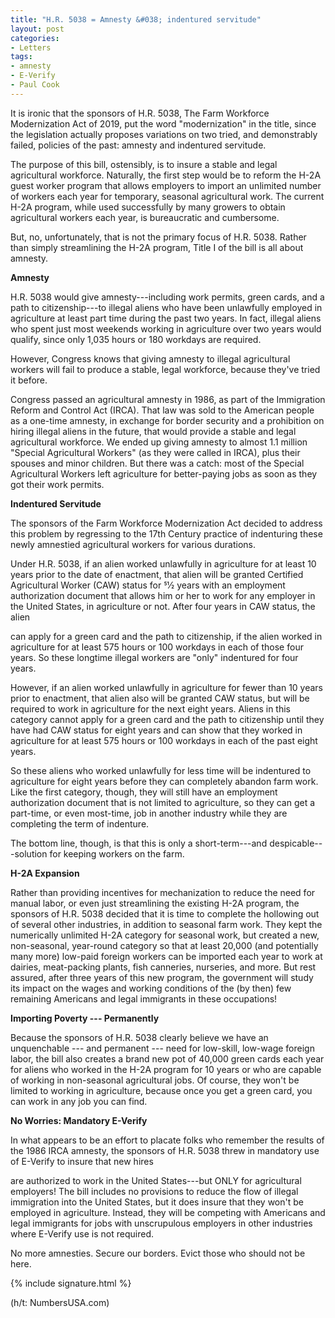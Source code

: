 ```yaml
---
title: "H.R. 5038 = Amnesty &#038; indentured servitude"
layout: post
categories:
- Letters
tags:
- amnesty
- E-Verify
- Paul Cook
---
```


It is ironic that the sponsors of H.R. 5038, The Farm Workforce Modernization Act of 2019, put the word "modernization" in the title, since the legislation actually proposes variations on two tried, and demonstrably failed, policies of the past: amnesty and indentured servitude.

The purpose of this bill, ostensibly, is to insure a stable and legal agricultural workforce. Naturally, the first step would be to reform the H-2A guest worker program that allows employers to import an unlimited number of workers each year for temporary, seasonal agricultural work. The current H-2A program, while used successfully by many growers to obtain agricultural workers each year, is bureaucratic and cumbersome.

But, no, unfortunately, that is not the primary focus of H.R. 5038. Rather than simply streamlining the H-2A program, Title I of the bill is all about amnesty.

**Amnesty**

H.R. 5038 would give amnesty---including work permits, green cards, and a path to citizenship---to illegal aliens who have been unlawfully employed in agriculture at least part time during the past two years. In fact, illegal aliens who spent just most weekends working in agriculture over two years would qualify, since only 1,035 hours or 180 workdays are required.

However, Congress knows that giving amnesty to illegal agricultural workers will fail to produce a stable, legal workforce, because they've tried it before.

Congress passed an agricultural amnesty in 1986, as part of the Immigration Reform and Control Act (IRCA). That law was sold to the American people as a one-time amnesty, in exchange for border security and a prohibition on hiring illegal aliens in the future, that would provide a stable and legal agricultural workforce. We ended up giving amnesty to almost 1.1 million "Special Agricultural Workers" (as they were called in IRCA), plus their spouses and minor children. But there was a catch: most of the Special Agricultural Workers left agriculture for better-paying jobs as soon as they got their work permits.

**Indentured Servitude**

The sponsors of the Farm Workforce ​Modernization​ Act decided to address this problem by regressing to the 17th Century practice of indenturing these newly amnestied agricultural workers for various durations.

Under H.R. 5038, if an alien worked unlawfully in agriculture for at least 10 years prior to the date of enactment, that alien will be granted Certified Agricultural Worker (CAW) status for 51⁄2 years with an employment authorization document that allows him or her to work for any employer in the United States, in agriculture or not. After four years in CAW status, the alien

can apply for a green card and the path to citizenship, if the alien worked in agriculture for at least 575 hours or 100 workdays in each of those four years. So these longtime illegal workers are "only" indentured for four years.

However, if an alien worked unlawfully in agriculture for fewer than 10 years prior to enactment, that alien also will be granted CAW status, but will be required to work in agriculture for the next eight years. Aliens in this category cannot apply for a green card and the path to citizenship until they have had CAW status for eight years and can show that they worked in agriculture for at least 575 hours or 100 workdays in ​each​ of the past eight years.

So these aliens who worked unlawfully for less time will be indentured to agriculture for eight years before they can completely abandon farm work. Like the first category, though, they will still have an employment authorization document that is not limited to agriculture, so they can get a part-time, or even most-time, job in another industry while they are completing the term of indenture.

The bottom line, though, is that this is only a short-term---and despicable---solution for keeping workers on the farm.

**H-2A Expansion**

Rather than providing incentives for mechanization to reduce the need for manual labor, or even just streamlining the existing H-2A program, the sponsors of H.R. 5038 decided that it is time to complete the hollowing out of several other industries, in addition to seasonal farm work. They kept the numerically unlimited H-2A category for seasonal work, but created a new, non-seasonal, year-round category so that at least 20,000 (and potentially many more) low-paid foreign workers can be imported each year to work at dairies, meat-packing plants, fish canneries, nurseries, and more. But rest assured, after three years of this new program, the government will study its impact on the wages and working conditions of the (by then) few remaining Americans and legal immigrants in these occupations!

**Importing Poverty --- Permanently**

Because the sponsors of H.R. 5038 clearly believe we have an unquenchable --- and permanent --- need for low-skill, low-wage foreign labor, the bill also creates a brand new pot of 40,000 green cards each year for aliens who worked in the H-2A program for 10 years or who are capable of working in non-seasonal agricultural jobs. Of course, they won't be limited to working in agriculture, because once you get a green card, you can work in any job you can find.

**No Worries: Mandatory E-Verify**

In what appears to be an effort to placate folks who remember the results of the 1986 IRCA amnesty, the sponsors of H.R. 5038 threw in mandatory use of E-Verify to insure that new hires

are authorized to work in the United States---but ONLY for agricultural employers! The bill includes no provisions to reduce the flow of illegal immigration into the United States, but it does insure that they won't be employed in agriculture. Instead, they will be competing with Americans and legal immigrants for jobs with unscrupulous employers in other industries where E-Verify use is not required.

No more amnesties. Secure our borders. Evict those who should not be here.

{% include signature.html %}

(h/t: NumbersUSA.com)